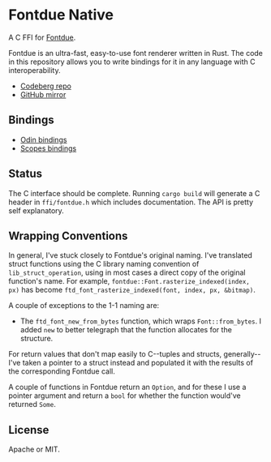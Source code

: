 # Fontdue Native

A C FFI for [Fontdue](https://github.com/mooman219/fontdue).

Fontdue is an ultra-fast, easy-to-use font renderer written in Rust. The code in this repository allows you to write bindings for it in any language with C interoperability.

* [Codeberg repo](https://codeberg.org/spindlebink/fontdue-native)
* [GitHub mirror](https://github.com/spindlebink/fontdue-native)

## Bindings

* [Odin bindings](https://codeberg.org/spindlebink/fontdue-odin)
* [Scopes bindings](https://github.com/ScopesCommunity/eo-packages/blob/main/bindings/fontdue.sc)

## Status

The C interface should be complete. Running `cargo build` will generate a C header in `ffi/fontdue.h` which includes documentation. The API is pretty self explanatory.

## Wrapping Conventions

In general, I've stuck closely to Fontdue's original naming. I've translated struct functions using the C library naming convention of `lib_struct_operation`, using in most cases a direct copy of the original function's name. For example, `fontdue::Font.rasterize_indexed(index, px)` has become `ftd_font_rasterize_indexed(font, index, px, &bitmap)`.

A couple of exceptions to the 1-1 naming are:

* The `ftd_font_new_from_bytes` function, which wraps `Font::from_bytes`. I added `new` to better telegraph that the function allocates for the structure.

For return values that don't map easily to C--tuples and structs, generally--I've taken a pointer to a struct instead and populated it with the results of the corresponding Fontdue call.

A couple of functions in Fontdue return an `Option`, and for these I use a pointer argument and return a `bool` for whether the function would've returned `Some`.

## License

Apache or MIT.
